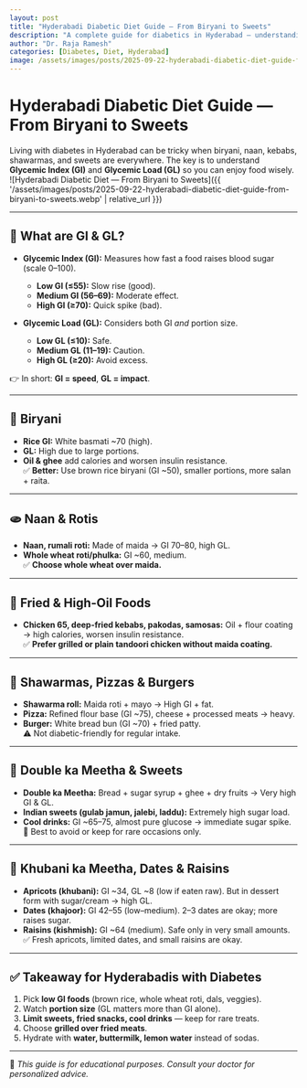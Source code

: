 ```yaml
---
layout: post
title: "Hyderabadi Diabetic Diet Guide — From Biryani to Sweets"
description: "A complete guide for diabetics in Hyderabad — understanding Glycemic Index (GI) & Glycemic Load (GL), and how popular foods like biryani, naan, Chicken 65, shawarmas, pizzas, burgers, and traditional desserts like Double ka Meetha & Khubani ka Meetha affect blood sugar."
author: "Dr. Raja Ramesh"
categories: [Diabetes, Diet, Hyderabad]
image: /assets/images/posts/2025-09-22-hyderabadi-diabetic-diet-guide-from-biryani-to-sweets.md
---
```


# Hyderabadi Diabetic Diet Guide — From Biryani to Sweets

Living with diabetes in Hyderabad can be tricky when biryani, naan, kebabs, shawarmas, and sweets are everywhere. The key is to understand **Glycemic Index (GI)** and **Glycemic Load (GL)** so you can enjoy food wisely.  
![Hyderabadi Diabetic Diet — From Biryani to Sweets]({{ '/assets/images/posts/2025-09-22-hyderabadi-diabetic-diet-guide-from-biryani-to-sweets.webp' | relative_url }})

---

## 📌 What are GI & GL?

- **Glycemic Index (GI):** Measures how fast a food raises blood sugar (scale 0–100).  
  - **Low GI (≤55):** Slow rise (good).  
  - **Medium GI (56–69):** Moderate effect.  
  - **High GI (≥70):** Quick spike (bad).  

- **Glycemic Load (GL):** Considers both GI *and* portion size.  
  - **Low GL (≤10):** Safe.  
  - **Medium GL (11–19):** Caution.  
  - **High GL (≥20):** Avoid excess.  

👉 In short: **GI = speed**, **GL = impact**.

---

## 🍛 Biryani  
- **Rice GI:** White basmati ~70 (high).  
- **GL:** High due to large portions.  
- **Oil & ghee** add calories and worsen insulin resistance.  
✅ **Better:** Use brown rice biryani (GI ~50), smaller portions, more salan + raita.  

---

## 🫓 Naan & Rotis  
- **Naan, rumali roti:** Made of maida → GI 70–80, high GL.  
- **Whole wheat roti/phulka:** GI ~60, medium.  
✅ **Choose whole wheat over maida.**  

---

## 🍗 Fried & High-Oil Foods  
- **Chicken 65, deep-fried kebabs, pakodas, samosas:** Oil + flour coating → high calories, worsen insulin resistance.  
✅ **Prefer grilled or plain tandoori chicken without maida coating.**  

---

## 🌯 Shawarmas, Pizzas & Burgers  
- **Shawarma roll:** Maida roti + mayo → High GI + fat.  
- **Pizza:** Refined flour base (GI ~75), cheese + processed meats → heavy.  
- **Burger:** White bread bun (GI ~70) + fried patty.  
⚠️ Not diabetic-friendly for regular intake.  

---

## 🍮 Double ka Meetha & Sweets  
- **Double ka Meetha:** Bread + sugar syrup + ghee + dry fruits → Very high GI & GL.  
- **Indian sweets (gulab jamun, jalebi, laddu):** Extremely high sugar load.  
- **Cool drinks:** GI ~65–75, almost pure glucose → immediate sugar spike.  
🚫 Best to avoid or keep for rare occasions only.  

---

## 🍑 Khubani ka Meetha, Dates & Raisins  
- **Apricots (khubani):** GI ~34, GL ~8 (low if eaten raw). But in dessert form with sugar/cream → high GL.  
- **Dates (khajoor):** GI 42–55 (low–medium). 2–3 dates are okay; more raises sugar.  
- **Raisins (kishmish):** GI ~64 (medium). Safe only in very small amounts.  
✅ Fresh apricots, limited dates, and small raisins are okay.  

---

## ✅ Takeaway for Hyderabadis with Diabetes
1. Pick **low GI foods** (brown rice, whole wheat roti, dals, veggies).  
2. Watch **portion size** (GL matters more than GI alone).  
3. **Limit sweets, fried snacks, cool drinks** — keep for rare treats.  
4. Choose **grilled over fried meats**.  
5. Hydrate with **water, buttermilk, lemon water** instead of sodas.  

---

📌 *This guide is for educational purposes. Consult your doctor for personalized advice.*
